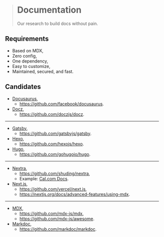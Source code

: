 > # Documentation
>
> Our research to build docs without pain.

## Requirements

- Based on MDX,
- Zero config,
- One dependency,
- Easy to customize,
- Maintained, secured, and fast.

## Candidates

- [Docusaurus](https://docusaurus.io),
  - https://github.com/facebook/docusaurus.
- [Docz](https://www.docz.site),
  - https://github.com/doczjs/docz.

---

- [Gatsby](https://www.gatsbyjs.org),
  - https://github.com/gatsbyjs/gatsby.
- [Hexo](https://hexo.io),
  - https://github.com/hexojs/hexo.
- [Hugo](https://gohugo.io),
  - https://github.com/gohugoio/hugo.

---

- [Nextra](https://nextra.site),
  - https://github.com/shuding/nextra,
  - Example: [Cal.com Docs](https://cal.com/docs).
- [Next.js](https://nextjs.org),
  - https://github.com/vercel/next.js,
  - https://nextjs.org/docs/advanced-features/using-mdx.

---

- [MDX](https://mdxjs.com),
  - https://github.com/mdx-js/mdx,
  - https://github.com/mdx-js/awesome.
- [Markdoc](https://markdoc.dev),
  - https://github.com/markdoc/markdoc.
